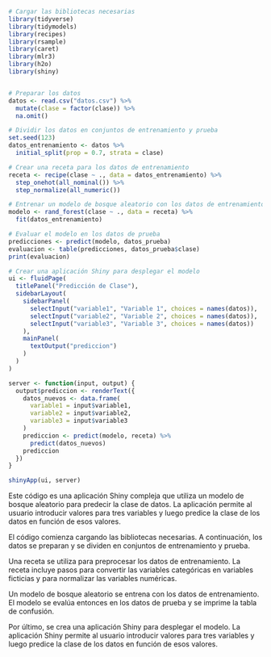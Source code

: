 ```r
# Cargar las bibliotecas necesarias
library(tidyverse)
library(tidymodels)
library(recipes)
library(rsample)
library(caret)
library(mlr3)
library(h2o)
library(shiny)


# Preparar los datos
datos <- read.csv("datos.csv") %>%
  mutate(clase = factor(clase)) %>%
  na.omit()

# Dividir los datos en conjuntos de entrenamiento y prueba
set.seed(123)
datos_entrenamiento <- datos %>%
  initial_split(prop = 0.7, strata = clase)

# Crear una receta para los datos de entrenamiento
receta <- recipe(clase ~ ., data = datos_entrenamiento) %>%
  step_onehot(all_nominal()) %>%
  step_normalize(all_numeric())

# Entrenar un modelo de bosque aleatorio con los datos de entrenamiento
modelo <- rand_forest(clase ~ ., data = receta) %>%
  fit(datos_entrenamiento)

# Evaluar el modelo en los datos de prueba
predicciones <- predict(modelo, datos_prueba)
evaluacion <- table(predicciones, datos_prueba$clase)
print(evaluacion)

# Crear una aplicación Shiny para desplegar el modelo
ui <- fluidPage(
  titlePanel("Predicción de Clase"),
  sidebarLayout(
    sidebarPanel(
      selectInput("variable1", "Variable 1", choices = names(datos)),
      selectInput("variable2", "Variable 2", choices = names(datos)),
      selectInput("variable3", "Variable 3", choices = names(datos))
    ),
    mainPanel(
      textOutput("prediccion")
    )
  )
)

server <- function(input, output) {
  output$prediccion <- renderText({
    datos_nuevos <- data.frame(
      variable1 = input$variable1,
      variable2 = input$variable2,
      variable3 = input$variable3
    )
    prediccion <- predict(modelo, receta) %>%
      predict(datos_nuevos)
    prediccion
  })
}

shinyApp(ui, server)
```

Este código es una aplicación Shiny compleja que utiliza un modelo de bosque aleatorio para predecir la clase de datos. La aplicación permite al usuario introducir valores para tres variables y luego predice la clase de los datos en función de esos valores.

El código comienza cargando las bibliotecas necesarias. A continuación, los datos se preparan y se dividen en conjuntos de entrenamiento y prueba.

Una receta se utiliza para preprocesar los datos de entrenamiento. La receta incluye pasos para convertir las variables categóricas en variables ficticias y para normalizar las variables numéricas.

Un modelo de bosque aleatorio se entrena con los datos de entrenamiento. El modelo se evalúa entonces en los datos de prueba y se imprime la tabla de confusión.

Por último, se crea una aplicación Shiny para desplegar el modelo. La aplicación Shiny permite al usuario introducir valores para tres variables y luego predice la clase de los datos en función de esos valores.